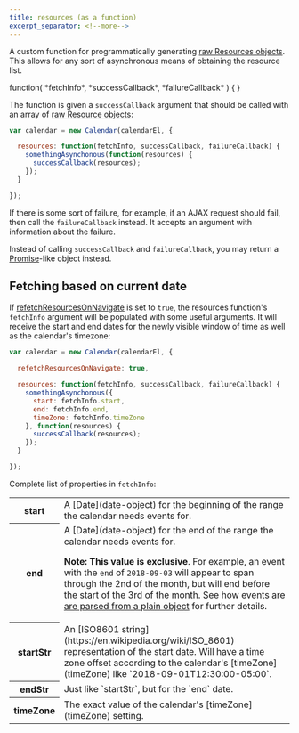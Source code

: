 ```yaml
---
title: resources (as a function)
excerpt_separator: <!--more-->
---
```


A custom function for programmatically generating [raw Resources objects](resource-parsing).<!--more--> This allows for any sort of asynchronous means of obtaining the resource list.

<div class='spec' markdown='1'>
function( *fetchInfo*, *successCallback*, *failureCallback* ) { }
</div>

The function is given a `successCallback` argument that should be called with an array of [raw Resource objects](resource-parsing):

```js
var calendar = new Calendar(calendarEl, {

  resources: function(fetchInfo, successCallback, failureCallback) {
    somethingAsynchonous(function(resources) {
      successCallback(resources);
    });
  }

});
```

If there is some sort of failure, for example, if an AJAX request should fail, then call the `failureCallback` instead. It accepts an argument with information about the failure.

Instead of calling `successCallback` and `failureCallback`, you may return a [Promise](https://developer.mozilla.org/en-US/docs/Web/JavaScript/Reference/Global_Objects/Promise)-like object instead.


## Fetching based on current date

If [refetchResourcesOnNavigate](refetchResourcesOnNavigate) is set to `true`, the resources function's `fetchInfo` argument will be populated with some useful arguments. It will receive the start and end dates for the newly visible window of time as well as the calendar's timezone:

```js
var calendar = new Calendar(calendarEl, {

  refetchResourcesOnNavigate: true,

  resources: function(fetchInfo, successCallback, failureCallback) {
    somethingAsynchonous({
      start: fetchInfo.start,
      end: fetchInfo.end,
      timeZone: fetchInfo.timeZone
    }, function(resources) {
      successCallback(resources);
    });
  }

});
```

Complete list of properties in `fetchInfo`:

<table>

<tr>
<th>start</th>
<td markdown='1'>
A [Date](date-object) for the beginning of the range the calendar needs events for.
</td>
</tr>

<tr>
<th>end</th>
<td markdown='1'>
A [Date](date-object) for the end of the range the calendar needs events for.

**Note: This value is exclusive**. For example, an event with the `end` of `2018-09-03` will appear to span through the 2nd of the month, but will end before the start of the 3rd of the month. See how events are [are parsed from a plain object](event-parsing) for further details.

</td>
</tr>

<tr>
<th>startStr</th>
<td markdown='1'>
An [ISO8601 string](https://en.wikipedia.org/wiki/ISO_8601) representation of the start date. Will have a time zone offset according to the calendar's [timeZone](timeZone) like `2018-09-01T12:30:00-05:00`.
</td>
</tr>

<tr>
<th>endStr</th>
<td markdown='1'>
Just like `startStr`, but for the `end` date.
</td>
</tr>

<tr>
<th>timeZone</th>
<td markdown='1'>
The exact value of the calendar's [timeZone](timeZone) setting.
</td>
</tr>

</table>
